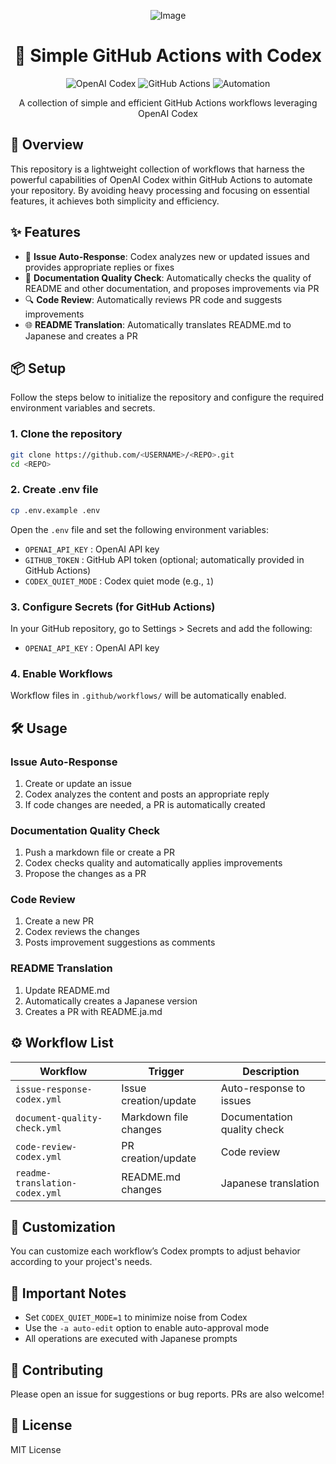 <div align="center">

![Image](https://github.com/user-attachments/assets/55514756-c91e-4fe6-8204-73b73aa0bcbf)

# 🤖 Simple GitHub Actions with Codex

<p align="center">
  <img src="https://img.shields.io/badge/OpenAI_Codex-412991?style=for-the-badge&logo=openai&logoColor=white" alt="OpenAI Codex">
  <img src="https://img.shields.io/badge/GitHub_Actions-2088FF?style=for-the-badge&logo=github-actions&logoColor=white" alt="GitHub Actions">
  <img src="https://img.shields.io/badge/Automation-000000?style=for-the-badge&logo=robot&logoColor=white" alt="Automation">
</p>

<p align="center">
  A collection of simple and efficient GitHub Actions workflows leveraging OpenAI Codex
</p>

</div>

## 🚀 Overview

This repository is a lightweight collection of workflows that harness the powerful capabilities of OpenAI Codex within GitHub Actions to automate your repository. By avoiding heavy processing and focusing on essential features, it achieves both simplicity and efficiency.

## ✨ Features

- 💬 **Issue Auto-Response**: Codex analyzes new or updated issues and provides appropriate replies or fixes
- 📝 **Documentation Quality Check**: Automatically checks the quality of README and other documentation, and proposes improvements via PR
- 🔍 **Code Review**: Automatically reviews PR code and suggests improvements
- 🌐 **README Translation**: Automatically translates README.md to Japanese and creates a PR

## 📦 Setup

Follow the steps below to initialize the repository and configure the required environment variables and secrets.

### 1. Clone the repository

```bash
git clone https://github.com/<USERNAME>/<REPO>.git
cd <REPO>
```

### 2. Create .env file

```bash
cp .env.example .env
```

Open the `.env` file and set the following environment variables:

* `OPENAI_API_KEY`    : OpenAI API key
* `GITHUB_TOKEN`      : GitHub API token (optional; automatically provided in GitHub Actions)
* `CODEX_QUIET_MODE`  : Codex quiet mode (e.g., `1`)

### 3. Configure Secrets (for GitHub Actions)

In your GitHub repository, go to Settings > Secrets and add the following:

* `OPENAI_API_KEY` : OpenAI API key

### 4. Enable Workflows

Workflow files in `.github/workflows/` will be automatically enabled.

## 🛠️ Usage

### Issue Auto-Response

1. Create or update an issue
2. Codex analyzes the content and posts an appropriate reply
3. If code changes are needed, a PR is automatically created

### Documentation Quality Check

1. Push a markdown file or create a PR
2. Codex checks quality and automatically applies improvements
3. Propose the changes as a PR

### Code Review

1. Create a new PR
2. Codex reviews the changes
3. Posts improvement suggestions as comments

### README Translation

1. Update README.md
2. Automatically creates a Japanese version
3. Creates a PR with README.ja.md

## ⚙️ Workflow List

| Workflow                          | Trigger                | Description                         |
|-----------------------------------|------------------------|-------------------------------------|
| `issue-response-codex.yml`        | Issue creation/update  | Auto-response to issues             |
| `document-quality-check.yml`      | Markdown file changes  | Documentation quality check         |
| `code-review-codex.yml`           | PR creation/update     | Code review                         |
| `readme-translation-codex.yml`    | README.md changes      | Japanese translation                |

## 🔧 Customization

You can customize each workflow’s Codex prompts to adjust behavior according to your project's needs.

## 📝 Important Notes

- Set `CODEX_QUIET_MODE=1` to minimize noise from Codex
- Use the `-a auto-edit` option to enable auto-approval mode
- All operations are executed with Japanese prompts

## 🤝 Contributing

Please open an issue for suggestions or bug reports. PRs are also welcome!

## 📄 License

MIT License
